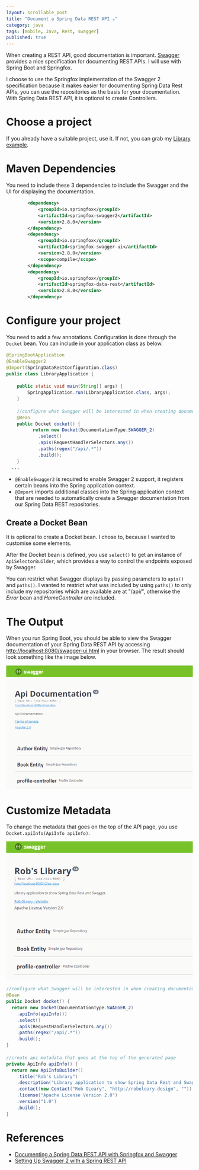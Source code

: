 ```yaml
---
layout: scrollable_post
title: "Document a Spring Data REST API ☕"
category: java
tags: [mobile, Java, Rest, swagger]
published: true
---
```

When creating a REST API, good documentation is important. [Swagger](https://swagger.io/) provides a nice specification for documenting REST APIs. I will use with Spring Boot and Springfox.

I choose to use the Springfox implementation of the Swagger 2 specification because it makes easier for documenting Spring Data Rest APIs, you can use the repositories as the basis for your documentation. With Spring Data REST API, it is optional to create Controllers.

# Choose a project

If you already have a suitable project, use it. If not, you can grab my [Library example](https://github.com/robole/library-rest-minimum).

# Maven Dependencies

You need to include these 3 dependencies to include the Swagger and the UI for displaying the documentation.

```xml
        <dependency>
            <groupId>io.springfox</groupId>
            <artifactId>springfox-swagger2</artifactId>
            <version>2.8.0</version>
        </dependency>
        <dependency>
            <groupId>io.springfox</groupId>
            <artifactId>springfox-swagger-ui</artifactId>
            <version>2.8.0</version>
            <scope>compile</scope>
        </dependency>
        <dependency>
            <groupId>io.springfox</groupId>
            <artifactId>springfox-data-rest</artifactId>
            <version>2.8.0</version>
        </dependency>
```

# Configure your project

You need to add a few annotations. Configuration is done through the ```Docket``` bean. You can include in your application class as below.

```java
@SpringBootApplication
@EnableSwagger2
@Import(SpringDataRestConfiguration.class)
public class LibraryApplication {

	public static void main(String[] args) {
		SpringApplication.run(LibraryApplication.class, args);
	}

	//configure what Swagger will be interested in when creating documentation
	@Bean
	public Docket docket() {
          return new Docket(DocumentationType.SWAGGER_2)
            .select()
            .apis(RequestHandlerSelectors.any())
            .paths(regex("/api/.*"))
            .build();
	}
  ...
```
- ```@EnableSwagger2``` is required to enable Swagger 2 support, it registers certain beans into the Spring application context.
- ```@Import``` imports additional classes into the Spring application context that are needed to automatically create a Swagger documentation from our Spring Data REST repositories.

## Create a Docket Bean

It is optional to create a Docket bean. I chose to, because I wanted to customise some elements.

After the Docket bean is defined, you use ```select()``` to get an instance of ```ApiSelectorBuilder```, which provides a way to control the endpoints exposed by Swagger.

You can restrict what Swagger displays by passing parameters to  ```apis()``` and ```paths()```. I wanted to restrict what was included by using ```paths()``` to only include my repositories which are available are at "/api/", otherwise the *Error* bean and *HomeController* are included.

# The Output

When you run Spring Boot, you should be able to view the Swagger documentation of your Spring Data REST API by accessing [http://localhost:8080/swagger-ui.html](http://localhost:8080/swagger-ui.html) in your browser. The result should look something like the image below.

![swagger ui](/assets/img/blog/2018-05-21-swagger/swagger.png)

# Customize Metadata

To change the metadata that goes on the top of the API page, you use ```Docket.apiInfo(ApiInfo apiInfo)```.

![swagger ui](/assets/img/blog/2018-05-21-swagger/swagger-metadata.png)

```java
//configure what Swagger will be interested in when creating documentation
@Bean
public Docket docket() {
  return new Docket(DocumentationType.SWAGGER_2)
  	.apiInfo(apiInfo())
  	.select()
  	.apis(RequestHandlerSelectors.any())
  	.paths(regex("/api/.*"))
  	.build();
}

//create api metadata that goes at the top of the generated page
private ApiInfo apiInfo() {
  return new ApiInfoBuilder()
  	.title("Rob's Library")
  	.description("Library application to show Spring Data Rest and Swagger.")
  	.contact(new Contact("Rob OLeary", "http://roboleary.design", ""))
  	.license("Apache License Version 2.0")
  	.version("1.0")
  	.build();
}
```

# References
- [Documenting a Spring Data REST API with Springfox and Swagger](https://reflectoring.io/documenting-spring-data-rest-api-with-springfox/)
- [Setting Up Swagger 2 with a Spring REST API](http://www.baeldung.com/swagger-2-documentation-for-spring-rest-api)
